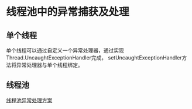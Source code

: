 # 线程池中的异常捕获及处理

## 单个线程
单个线程可以通过自定义一个异常处理器，通过实现Thread.UncaughtExceptionHandler完成，
setUncaughtExceptionHandler方法将异常处理器与单个线程绑定。

## 线程池

[线程池异常处理方案](https://www.jianshu.com/p/30e488f4e021)
